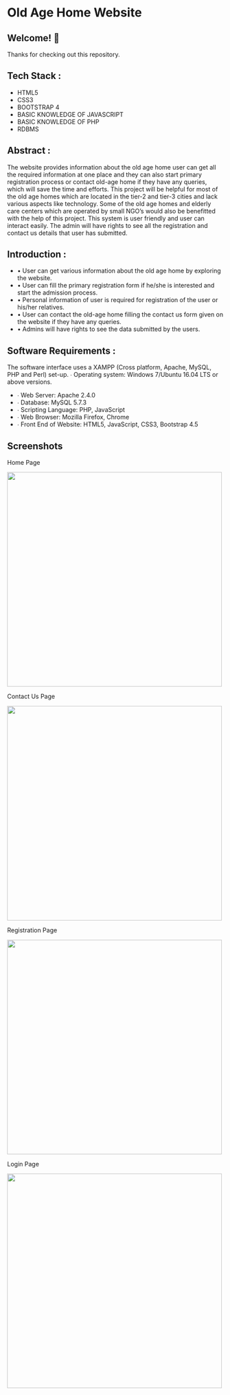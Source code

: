 # Old Age Home Website

## Welcome! 👋

Thanks for checking out this repository.

## Tech Stack :
- HTML5
- CSS3
- BOOTSTRAP 4
- BASIC KNOWLEDGE OF JAVASCRIPT
- BASIC KNOWLEDGE OF PHP
- RDBMS 


## Abstract :

The website provides information about the old age home user can get all the required information at one place and they can also start primary registration process or contact old-age home if they have any queries, which will save the time and efforts. 
This project will be helpful for most of the old age homes which are located in the tier-2 and tier-3 cities and lack various aspects like technology. Some of the old age homes and elderly care centers which are operated by small NGO’s would also be benefitted with the help of this project. This system is user friendly and user can interact easily. The admin will have rights to see all the registration and contact us details that user has submitted.  

## Introduction :

- •	User can get various information about the old age home by exploring the website.
- • User can fill the primary registration form if he/she is interested
 and start the admission process.
- • Personal information of user is required for registration of the user 
or his/her relatives.
- • User can contact the old-age home filling the contact us form given on the website if they have any queries.
- •	Admins will have rights to see the data submitted by the users.


## Software Requirements :
The software interface uses a XAMPP (Cross platform, Apache, MySQL, PHP and Perl) set-up. ∙ Operating system: Windows 7/Ubuntu 16.04 LTS or above versions.
- ∙	Web Server: Apache 2.4.0
- ∙	Database: MySQL 5.7.3
- ∙	Scripting Language: PHP, JavaScript
- ∙	Web Browser: Mozilla Firefox, Chrome
- ∙	Front End of Website: HTML5, JavaScript, CSS3, Bootstrap 4.5


## Screenshots

Home Page

<img src="Images/Photos/home.png" width=500px>
<br>

Contact Us Page

<img src="Images/Photos/contact-us.png" width=500px>
<br>

Registration Page

<img src="Images/Photos/registration.png" width=500px>
<br>

Login Page

<img src="Images/Photos/login.png" width=500px>
